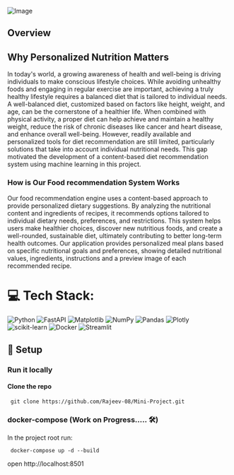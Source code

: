 ![Image](https://github.com/user-attachments/assets/892738be-6bc9-48b8-a9aa-09d1df0c0577)


##  Overview
## Why Personalized Nutrition Matters
In today's world, a growing awareness of health and well-being is driving individuals to make conscious lifestyle choices. While avoiding unhealthy foods and engaging in regular exercise are important, achieving a truly healthy lifestyle requires a balanced diet that is tailored to individual needs. A well-balanced diet, customized based on factors like height, weight, and age, can be the cornerstone of a healthier life. When combined with physical activity, a proper diet can help achieve and maintain a healthy weight, reduce the risk of chronic diseases like cancer and heart disease, and enhance overall well-being. However, readily available and personalized tools for diet recommendation are still limited, particularly solutions that take into account individual nutritional needs. This gap motivated the development of a content-based diet recommendation system using machine learning in this project. 
### How is Our Food recommendation System Works
Our food recommendation engine uses a content-based approach to provide personalized dietary suggestions. By analyzing the nutritional content and ingredients of recipes, it recommends options tailored to individual dietary needs, preferences, and restrictions. This system helps users make healthier choices, discover new nutritious foods, and create a well-rounded, sustainable diet, ultimately contributing to better long-term health outcomes. Our application provides personalized meal plans based on specific nutritional goals and preferences, showing detailed nutritional values, ingredients, instructions and a preview image of each recommended recipe.


# 💻 Tech Stack:
![Python](https://img.shields.io/badge/python-3670A0?style=for-the-badge&logo=python&logoColor=ffdd54) ![FastAPI](https://img.shields.io/badge/FastAPI-005571?style=for-the-badge&logo=fastapi) ![Matplotlib](https://img.shields.io/badge/Matplotlib-%23ffffff.svg?style=for-the-badge&logo=Matplotlib&logoColor=black) ![NumPy](https://img.shields.io/badge/numpy-%23013243.svg?style=for-the-badge&logo=numpy&logoColor=white) ![Pandas](https://img.shields.io/badge/pandas-%23150458.svg?style=for-the-badge&logo=pandas&logoColor=white) ![Plotly](https://img.shields.io/badge/Plotly-%233F4F75.svg?style=for-the-badge&logo=plotly&logoColor=white) ![scikit-learn](https://img.shields.io/badge/scikit--learn-%23F7931E.svg?style=for-the-badge&logo=scikit-learn&logoColor=white) ![Docker](https://img.shields.io/badge/docker-%230db7ed.svg?style=for-the-badge&logo=docker&logoColor=white) ![Streamlit](https://img.shields.io/badge/Streamlit-%23FE4B4B.svg?style=for-the-badge&logo=streamlit&logoColor=white)


## :whale: Setup

### Run it locally
#### Clone the repo
```
 git clone https://github.com/Rajeev-08/Mini-Project.git
```
### docker-compose (Work on Progress..... 🛠️)
In the project root run:
```
 docker-compose up -d --build
```
open http://localhost:8501




